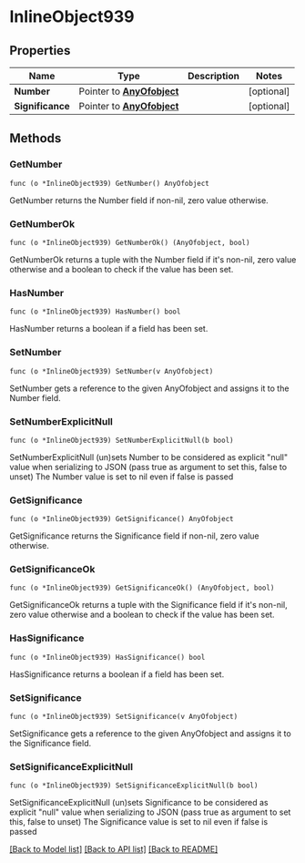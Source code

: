 # InlineObject939

## Properties

Name | Type | Description | Notes
------------ | ------------- | ------------- | -------------
**Number** | Pointer to [**AnyOfobject**](anyOf&lt;object&gt;.md) |  | [optional] 
**Significance** | Pointer to [**AnyOfobject**](anyOf&lt;object&gt;.md) |  | [optional] 

## Methods

### GetNumber

`func (o *InlineObject939) GetNumber() AnyOfobject`

GetNumber returns the Number field if non-nil, zero value otherwise.

### GetNumberOk

`func (o *InlineObject939) GetNumberOk() (AnyOfobject, bool)`

GetNumberOk returns a tuple with the Number field if it's non-nil, zero value otherwise
and a boolean to check if the value has been set.

### HasNumber

`func (o *InlineObject939) HasNumber() bool`

HasNumber returns a boolean if a field has been set.

### SetNumber

`func (o *InlineObject939) SetNumber(v AnyOfobject)`

SetNumber gets a reference to the given AnyOfobject and assigns it to the Number field.

### SetNumberExplicitNull

`func (o *InlineObject939) SetNumberExplicitNull(b bool)`

SetNumberExplicitNull (un)sets Number to be considered as explicit "null" value
when serializing to JSON (pass true as argument to set this, false to unset)
The Number value is set to nil even if false is passed
### GetSignificance

`func (o *InlineObject939) GetSignificance() AnyOfobject`

GetSignificance returns the Significance field if non-nil, zero value otherwise.

### GetSignificanceOk

`func (o *InlineObject939) GetSignificanceOk() (AnyOfobject, bool)`

GetSignificanceOk returns a tuple with the Significance field if it's non-nil, zero value otherwise
and a boolean to check if the value has been set.

### HasSignificance

`func (o *InlineObject939) HasSignificance() bool`

HasSignificance returns a boolean if a field has been set.

### SetSignificance

`func (o *InlineObject939) SetSignificance(v AnyOfobject)`

SetSignificance gets a reference to the given AnyOfobject and assigns it to the Significance field.

### SetSignificanceExplicitNull

`func (o *InlineObject939) SetSignificanceExplicitNull(b bool)`

SetSignificanceExplicitNull (un)sets Significance to be considered as explicit "null" value
when serializing to JSON (pass true as argument to set this, false to unset)
The Significance value is set to nil even if false is passed

[[Back to Model list]](../README.md#documentation-for-models) [[Back to API list]](../README.md#documentation-for-api-endpoints) [[Back to README]](../README.md)


